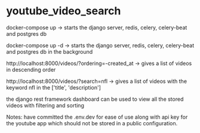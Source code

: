 # youtube_video_search

docker-compose up -> starts the django server, redis, celery, celery-beat and postgres db

docker-compose up -d -> starts the django server, redis, celery, celery-beat and postgres db in the background

http://localhost:8000/videos/?ordering=-created_at -> gives a list of videos in descending order

http://localhost:8000/videos/?search=nfl  -> gives a list of videos with the keyword nfl in the ['title', 'description']

the django rest framework dashboard can be used to view all the stored videos with filtering and sorting


Notes: have committed the .env.dev for ease of use along with api key for the youtube app which should not be stored in a public configuration.
